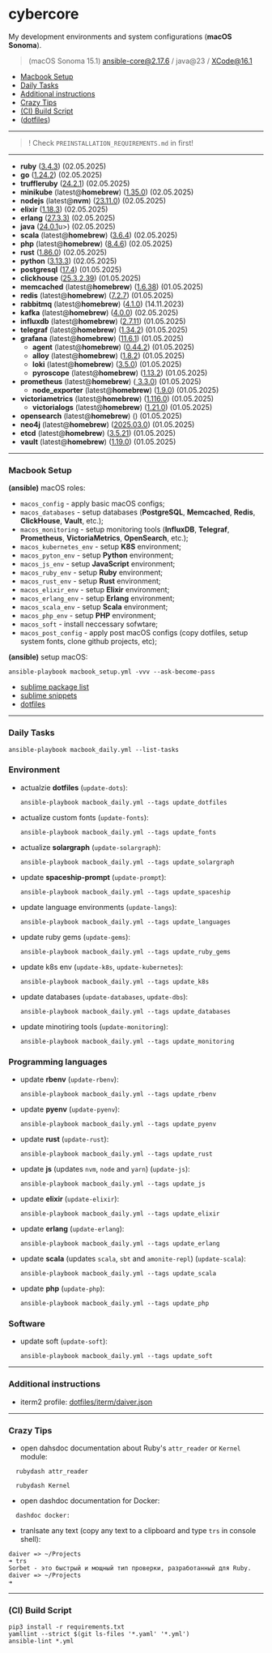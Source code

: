 # cybercore

My development environments and system configurations (**macOS Sonoma**).

> (macOS Sonoma 15.1) ansible-core@2.17.6 / java@23 / XCode@16.1

- [Macbook Setup](#macbook-setup)
- [Daily Tasks](#daily-tasks)
- [Additional instructions](#additional-instructions)
- [Crazy Tips](#crazy-tips)
- [(CI) Build Script](#ci-build-script)
- ([dotfiles](dotfiles))

---

> ! Check `PREINSTALLATION_REQUIREMENTS.md` in first!

---

- **ruby** (<u>3.4.3</u>) (02.05.2025)
- **go** (<u>1.24.2</u>) (02.05.2025)
- **truffleruby** (<u>24.2.1</u>) (02.05.2025)
- **minikube** (latest@**homebrew**) (<u>1.35.0</u>) (02.05.2025)
- **nodejs** (latest@**nvm**) (<u>23.11.0</u>) (02.05.2025)
- **elixir** (<u>1.18.3</u>) (02.05.2025)
- **erlang** (<u>27.3.3)</u> (02.05.2025)
- **java** (<u>24.0.1</u>u>) (02.05.2025)
- **scala** (latest@**homebrew**) (<u>3.6.4</u>) (02.05.2025)
- **php** (latest@**homebrew**) (<u>8.4.6</u>) (02.05.2025)
- **rust** (<u>1.86.0</u>) (02.05.2025)
- **python** (<u>3.13.3</u>) (02.05.2025)
- **postgresql** (<u>17.4</u>) (01.05.2025)
- **clickhouse** (<u>25.3.2.39</u>) (01.05.2025)
- **memcached** (latest@**homebrew**) (<u>1.6.38</u>) (01.05.2025)
- **redis** (latest@**homebrew**) (<u>7.2.7</u>) (01.05.2025)
- **rabbitmq** (latest@**homebrew**) (<u>4.1.0</u>) (14.11.2023)
- **kafka** (latest@**homebrew**) (<u>4.0.0</u>) (02.05.2025)
- **influxdb** (latest@**homebrew**) (<u>2.7.11</u>) (01.05.2025)
- **telegraf** (latest@**homebrew**) (<u>1.34.2</u>) (01.05.2025)
- **grafana** (latest@**homebrew**) (<u>11.6.1</u>) (01.05.2025)
  - **agent** (latest@**homebrew**) (<u>0.44.2</u>) (01.05.2025)
  - **alloy** (latest@**homebrew**) (<u>1.8.2</u>) (01.05.2025)
  - **loki** (latest@**homebrew**) (<u>3.5.0</u>) (01.05.2025)
  - **pyroscope** (latest@**homebrew**) (<u>1.13.2</u>) (01.05.2025)
- **prometheus** (latest@**homebrew**) (<u> 3.3.0</u>) (01.05.2025)
  - **node_exporter** (latest@**homebrew**) (<u>1.9.0</u>) (01.05.2025)
- **victoriametrics** (latest@**homebrew**) (<u>1.116.0</u>) (01.05.2025)
  - **victorialogs** (latest@**homebrew**) (<u>1.21.0</u>) (01.05.2025)
- **opensearch** (latest@**homebrew**) (<u></u>) (01.05.2025)
- **neo4j** (latest@**homebrew**) (<u>2025.03.0</u>) (01.05.2025)
- **etcd** (latest@**homebrew**) (<u>3.5.21</u>) (01.05.2025)
- **vault** (latest@**homebrew**) (<u>1.19.0</u>) (01.05.2025)

---

### Macbook Setup

**(ansible)** macOS roles:
  - `macos_config` - apply basic macOS configs;
  - `macos_databases` - setup databases (**PostgreSQL**, **Memcached**, **Redis**, **ClickHouse**, **Vault**, etc.);
  - `macos_monitoring` - setup monitoring tools (**InfluxDB**, **Telegraf**, **Prometheus**, **VictoriaMetrics**, **OpenSearch**, etc.);
  - `macos_kubernetes_env` - setup **K8S** environment;
  - `macos_pyton_env` - setup **Python** environment;
  - `macos_js_env` - setup **JavaScript** environment;
  - `macos_ruby_env` - setup **Ruby** environment;
  - `macos_rust_env` - setup **Rust** environment;
  - `macos_elixir_env` - setup **Elixir** environment;
  - `macos_erlang_env` - setup **Erlang** environment;
  - `macos_scala_env` - setup **Scala** environment;
  - `macos_php_env` - setup **PHP** environment;
  - `macos_soft` - install neccessary sofwtare;
  - `macos_post_config` - apply post macOS configs (copy dotfiles, setup system fonts, clone github projects, etc);

**(ansible)** setup macOS:
```shell
ansible-playbook macbook_setup.yml -vvv --ask-become-pass
```

- [sublime package list](dotfiles/sublime/packages.md)
- [sublime snippets](dotfiles/sublime/snippets.md)
- [dotfiles](dotfiles)

---

### Daily Tasks

```shell
ansible-playbook macbook_daily.yml --list-tasks
```

### Environment

- actualzie **dotfiles** (`update-dots`):
  ```shell
  ansible-playbook macbook_daily.yml --tags update_dotfiles
  ````
- actualize custom fonts (`update-fonts`):
  ```shell
  ansible-playbook macbook_daily.yml --tags update_fonts
  ```
- actualize **solargraph** (`update-solargraph`):
  ```shell
  ansible-playbook macbook_daily.yml --tags update_solargraph
  ```
- update **spaceship-prompt** (`update-prompt`):
  ```shell
  ansible-playbook macbook_daily.yml --tags update_spaceship
  ```
- update language environments (`update-langs`):
  ```shell
  ansible-playbook macbook_daily.yml --tags update_languages
  ```
- update ruby gems (`update-gems`):
  ```shell
  ansible-playbook macbook_daily.yml --tags update_ruby_gems
  ```
- update k8s env (`update-k8s`, `update-kubernetes`):
  ```shell
  ansible-playbook macbook_daily.yml --tags update_k8s
  ```
- update databases (`update-databases`, `update-dbs`):
  ```shell
  ansible-playbook macbook_daily.yml --tags update_databases
  ```
- update minotiring tools (`update-monitoring`):
  ```shell
  ansible-playbook macbook_daily.yml --tags update_monitoring
  ```

### Programming languages

- update **rbenv** (`update-rbenv`):
  ```shell
  ansible-playbook macbook_daily.yml --tags update_rbenv
  ```
- update **pyenv** (`update-pyenv`):
  ```shell
  ansible-playbook macbook_daily.yml --tags update_pyenv
  ```
- update **rust** (`update-rust`):
  ```shell
  ansible-playbook macbook_daily.yml --tags update_rust
  ```
- update **js** (updates `nvm`, `node` and `yarn`) (`update-js`):
  ```shell
  ansible-playbook macbook_daily.yml --tags update_js
  ```
- update **elixir** (`update-elixir`):
  ```shell
  ansible-playbook macbook_daily.yml --tags update_elixir
  ```
- update **erlang** (`update-erlang`):
  ```shell
  ansible-playbook macbook_daily.yml --tags update_erlang
  ```
- update **scala** (updates `scala`, `sbt` and `amonite-repl`) (`update-scala`):
  ```shell
  ansible-playbook macbook_daily.yml --tags update_scala
  ```
- update **php** (`update-php`):
  ```shell
  ansible-playbook macbook_daily.yml --tags update_php
  ```

### Software

- update soft (`update-soft`):
  ```shell
  ansible-playbook macbook_daily.yml --tags update_soft
  ```

---

### Additional instructions

- iterm2 profile: [dotfiles/iterm/daiver.json](dotfiles/iterm/daiver.json)

---

### Crazy Tips

- open dahsdoc documentation about Ruby's `attr_reader` or `Kernel` module:
```shell
  rubydash attr_reader
```
```shell
  rubydash Kernel
```

- open dashdoc documentation for Docker:
```shell
  dashdoc docker:
```

- tranlsate any text (copy any text to a clipboard and type `trs` in console shell):
```shell
daiver => ~/Projects
➜ trs
Sorbet - это быстрый и мощный тип проверки, разработанный для Ruby.
daiver => ~/Projects
➜
 ```

---

### (CI) Build Script

```shell
pip3 install -r requirements.txt
yamllint --strict $(git ls-files '*.yaml' '*.yml')
ansible-lint *.yml
```
